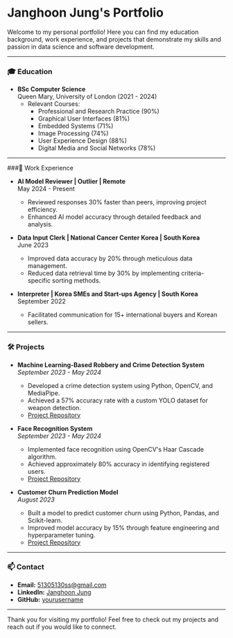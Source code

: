 # Janghoon Jung's Portfolio

Welcome to my personal portfolio! Here you can find my education background, work experience, and projects that demonstrate my skills and passion in data science and software development.

---
### 🎓 Education
- **BSc Computer Science**  
  Queen Mary, University of London (2021 - 2024)  
  - Relevant Courses:  
    - Professional and Research Practice (90%)
    - Graphical User Interfaces (81%)
    - Embedded Systems (71%)
    - Image Processing (74%)
    - User Experience Design (88%)
    - Digital Media and Social Networks (78%)

---

###💼 Work Experience
- **AI Model Reviewer | Outlier | Remote**  
  May 2024 - Present  
  - Reviewed responses 30% faster than peers, improving project efficiency.
  - Enhanced AI model accuracy through detailed feedback and analysis.

- **Data Input Clerk | National Cancer Center Korea | South Korea**  
  June 2023  
  - Improved data accuracy by 20% through meticulous data management.
  - Reduced data retrieval time by 30% by implementing criteria-specific sorting methods.

- **Interpreter | Korea SMEs and Start-ups Agency | South Korea**  
  September 2022  
  - Facilitated communication for 15+ international buyers and Korean sellers.

---

### 🛠️ Projects
- **Machine Learning-Based Robbery and Crime Detection System**  
  *September 2023 - May 2024*  
  - Developed a crime detection system using Python, OpenCV, and MediaPipe.
  - Achieved a 57% accuracy rate with a custom YOLO dataset for weapon detection.
  - [Project Repository](https://github.com/yourusername/crime-detection-system)

- **Face Recognition System**  
  *September 2023 - May 2024*  
  - Implemented face recognition using OpenCV's Haar Cascade algorithm.
  - Achieved approximately 80% accuracy in identifying registered users.
  - [Project Repository](https://github.com/yourusername/face-recognition-system)

- **Customer Churn Prediction Model**  
  *August 2023*  
  - Built a model to predict customer churn using Python, Pandas, and Scikit-learn.
  - Improved model accuracy by 15% through feature engineering and hyperparameter tuning.
  - [Project Repository](https://github.com/yourusername/churn-prediction)

---

### 📫 Contact
- **Email:** 51305130ss@gmail.com
- **LinkedIn:** [Janghoon Jung](https://www.linkedin.com/in/janghoon-jung-6b28a5218/)
- **GitHub:** [yourusername](https://github.com/yourusername)

---

Thank you for visiting my portfolio! Feel free to check out my projects and reach out if you would like to connect.
